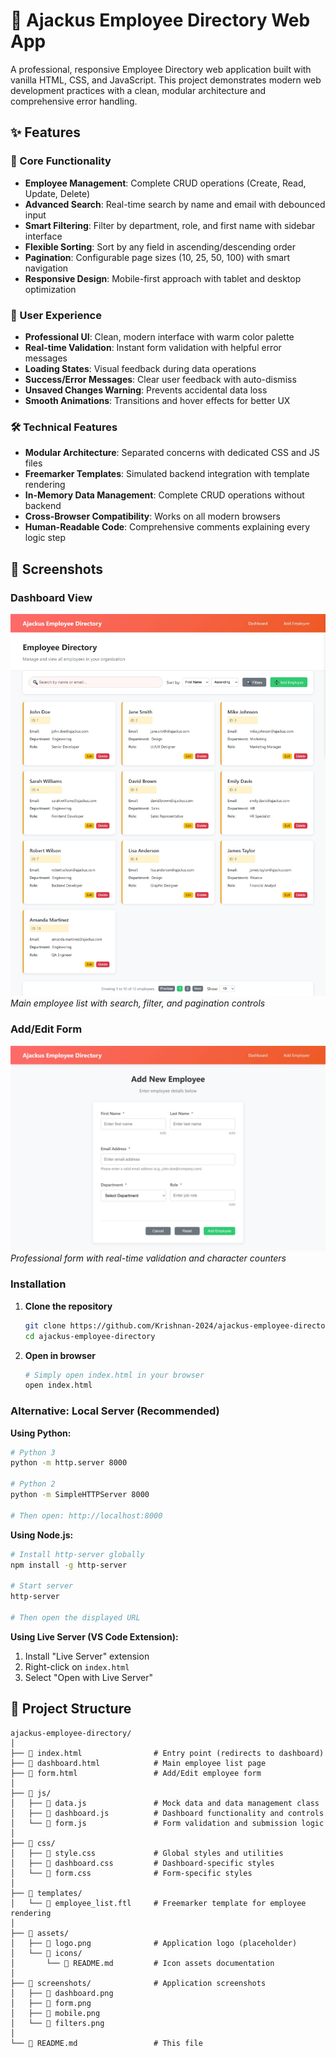 # 🏢 Ajackus Employee Directory Web App

A professional, responsive Employee Directory web application built with vanilla HTML, CSS, and JavaScript. This project demonstrates modern web development practices with a clean, modular architecture and comprehensive error handling.



## ✨ Features

### 🎯 Core Functionality
- **Employee Management**: Complete CRUD operations (Create, Read, Update, Delete)
- **Advanced Search**: Real-time search by name and email with debounced input
- **Smart Filtering**: Filter by department, role, and first name with sidebar interface
- **Flexible Sorting**: Sort by any field in ascending/descending order
- **Pagination**: Configurable page sizes (10, 25, 50, 100) with smart navigation
- **Responsive Design**: Mobile-first approach with tablet and desktop optimization

### 🎨 User Experience
- **Professional UI**: Clean, modern interface with warm color palette
- **Real-time Validation**: Instant form validation with helpful error messages
- **Loading States**: Visual feedback during data operations
- **Success/Error Messages**: Clear user feedback with auto-dismiss
- **Unsaved Changes Warning**: Prevents accidental data loss
- **Smooth Animations**: Transitions and hover effects for better UX

### 🛠️ Technical Features
- **Modular Architecture**: Separated concerns with dedicated CSS and JS files
- **Freemarker Templates**: Simulated backend integration with template rendering
- **In-Memory Data Management**: Complete CRUD operations without backend
- **Cross-Browser Compatibility**: Works on all modern browsers
- **Human-Readable Code**: Comprehensive comments explaining every logic step



## 📸 Screenshots

### Dashboard View
![Dashboard](screenshots/dashboard.jpeg)
*Main employee list with search, filter, and pagination controls*

### Add/Edit Form
![Form](screenshots/form.jpeg)
*Professional form with real-time validation and character counters*

### Installation

1. **Clone the repository**
   ```bash
   git clone https://github.com/Krishnan-2024/ajackus-employee-directory.git
   cd ajackus-employee-directory
   ```

2. **Open in browser**
   ```bash
   # Simply open index.html in your browser
   open index.html
   ```

### Alternative: Local Server (Recommended)

**Using Python:**
```bash
# Python 3
python -m http.server 8000

# Python 2
python -m SimpleHTTPServer 8000

# Then open: http://localhost:8000
```

**Using Node.js:**
```bash
# Install http-server globally
npm install -g http-server

# Start server
http-server

# Then open the displayed URL
```

**Using Live Server (VS Code Extension):**
1. Install "Live Server" extension
2. Right-click on `index.html`
3. Select "Open with Live Server"

## 📁 Project Structure

```
ajackus-employee-directory/
│
├── 📄 index.html                # Entry point (redirects to dashboard)
├── 📄 dashboard.html            # Main employee list page
├── 📄 form.html                 # Add/Edit employee form
│
├── 📁 js/
│   ├── 📄 data.js               # Mock data and data management class
│   ├── 📄 dashboard.js          # Dashboard functionality and controls
│   └── 📄 form.js               # Form validation and submission logic
│
├── 📁 css/
│   ├── 📄 style.css             # Global styles and utilities
│   ├── 📄 dashboard.css         # Dashboard-specific styles
│   └── 📄 form.css              # Form-specific styles
│
├── 📁 templates/
│   └── 📄 employee_list.ftl     # Freemarker template for employee rendering
│
├── 📁 assets/
│   ├── 📄 logo.png              # Application logo (placeholder)
│   └── 📁 icons/
│       └── 📄 README.md         # Icon assets documentation
│
├── 📁 screenshots/              # Application screenshots
│   ├── 📄 dashboard.png
│   ├── 📄 form.png
│   ├── 📄 mobile.png
│   └── 📄 filters.png
│
└── 📄 README.md                 # This file
```
